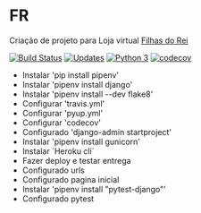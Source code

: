 # FR
Criação de projeto para Loja virtual [Filhas do Rei](http://filhasdorei.herokuapp.com/)



[![Build Status](https://travis-ci.org/JosemarBrito/FR.svg?branch=main)](https://travis-ci.org/JosemarBrito/FR)
[![Updates](https://pyup.io/repos/github/JosemarBrito/FR/shield.svg)](https://pyup.io/repos/github/JosemarBrito/FR/)
[![Python 3](https://pyup.io/repos/github/JosemarBrito/FR/python-3-shield.svg)](https://pyup.io/repos/github/JosemarBrito/FR/)
[![codecov](https://codecov.io/gh/JosemarBrito/FR/branch/main/graph/badge.svg?token=SMYO0HTD7A)](https://codecov.io/gh/JosemarBrito/FR)


* Instalar 'pip install pipenv'
* Instalar 'pipenv install django'
* Instalar 'pipenv install --dev flake8'
* Configurar 'travis.yml'
* Configurar 'pyup.yml'
* Configurar 'codecov'
* Configurado 'django-admin startproject'
* Instalar 'pipenv install gunicorn'
* Instalar ´Heroku cli´
* Fazer deploy e testar entrega
* Configurado urls
* Configurado pagina inicial
* Instalar 'pipenv install "pytest-django"'
* Configurado pytest